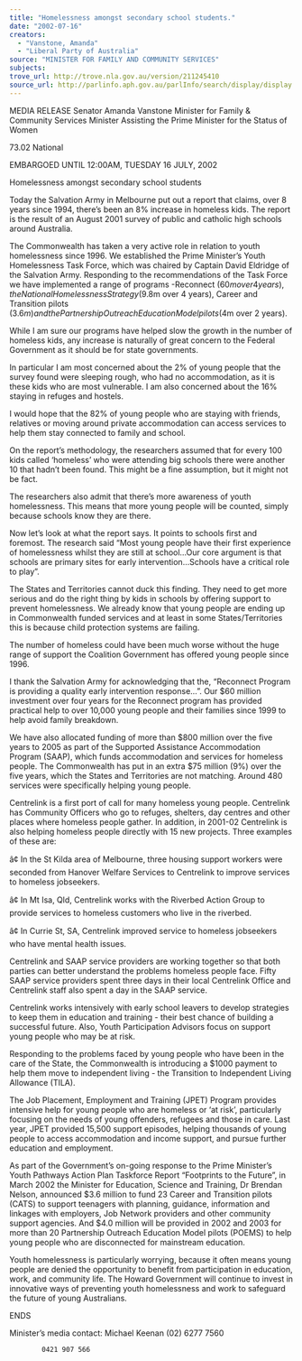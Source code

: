 ```yaml
---
title: "Homelessness amongst secondary school students."
date: "2002-07-16"
creators:
  - "Vanstone, Amanda"
  - "Liberal Party of Australia"
source: "MINISTER FOR FAMILY AND COMMUNITY SERVICES"
subjects:
trove_url: http://trove.nla.gov.au/version/211245410
source_url: http://parlinfo.aph.gov.au/parlInfo/search/display/display.w3p;query=Id%3A%22media/pressrel/VEZ66%22
---
```


 MEDIA RELEASE Senator Amanda Vanstone Minister for Family & Community Services Minister Assisting the Prime Minister for the Status of Women

 73.02 National

 EMBARGOED UNTIL 12:00AM, TUESDAY 16 JULY, 2002

 Homelessness amongst secondary school students

 Today the Salvation Army in Melbourne put out a report that claims, over 8 years since 1994, there’s been an 8% increase in homeless kids.  The report is the result of an August 2001 survey of public and catholic high schools around Australia.

 The Commonwealth has taken a very active role in relation to youth homelessness since 1996.  We established the Prime Minister’s Youth Homelessness Task Force, which was chaired by Captain David Eldridge of the Salvation Army.  Responding to the recommendations of the Task Force we have implemented a range of programs -Reconnect ($60m over 4 years), the National Homelessness Strategy ($9.8m over 4 years), Career and Transition pilots ($3.6m) and the Partnership Outreach Education Model pilots ($4m over 2 years).

 While I am sure our programs have helped slow the growth in the number of homeless kids, any increase is naturally of great concern to the Federal Government as it should be for state governments.

 In particular I am most concerned about the 2% of young people that the survey found were sleeping rough, who had no accommodation, as it is these kids who are most vulnerable.  I am also concerned about the 16% staying in refuges and hostels.

 I would hope that the 82% of young people who are staying with friends, relatives or moving around private accommodation can access services to help them stay connected to family and school.

 On the report’s methodology, the researchers assumed that for every 100 kids called ‘homeless’ who were attending big schools there were another 10 that hadn’t been found.  This might be a fine assumption, but it might not be fact.

 The researchers also admit that there’s more awareness of youth homelessness.  This means that more young people will be counted, simply because schools know they are there.

 Now let’s look at what the report says.  It points to schools first and foremost.  The research said “Most young people have their first experience of homelessness whilst they are still at school…Our core argument is that schools are primary sites for early intervention…Schools have a critical role to play”.

 The States and Territories cannot duck this finding.  They need to get more serious and do the right thing by kids in schools by offering support to prevent homelessness.  We already know that young people are ending up in Commonwealth funded services and at least in some States/Territories this is because child protection systems are failing.

 The number of homeless could have been much worse without the huge range of support the Coalition Government has offered young people since 1996.

 I thank the Salvation Army for acknowledging that the, “Reconnect Program is providing a quality early intervention response…”.  Our $60 million investment over four years for the Reconnect program has provided practical help to over 10,000 young people and their families since 1999 to help avoid family breakdown.

 We have also allocated funding of more than $800 million over the five years to 2005 as part of the Supported Assistance Accommodation Program (SAAP), which funds accommodation and services for homeless people.  The Commonwealth has put in an extra $75 million (9%) over the five years, which the States and Territories are not matching.  Around 480 services were specifically helping young people.

 Centrelink is a first port of call for many homeless young people.  Centrelink has Community Officers who go to refuges, shelters, day centres and other places where homeless people gather. In addition, in 2001-02 Centrelink is also helping homeless people directly with 15 new projects.  Three examples of these are:

 â¢ In the St Kilda area of Melbourne, three housing support workers were seconded from Hanover Welfare Services to Centrelink to improve services to homeless jobseekers.

 â¢ In Mt Isa, Qld, Centrelink works with the Riverbed Action Group to provide services to homeless customers who live in the riverbed.

 â¢ In Currie St, SA, Centrelink improved service to homeless jobseekers who have mental health issues.

 Centrelink and SAAP service providers are working together so that both parties can better understand the problems homeless people face.  Fifty SAAP service providers spent three days in their local Centrelink Office and Centrelink staff also spent a day in the SAAP service.

 Centrelink works intensively with early school leavers to develop strategies to keep them in education and training - their best chance of building a successful future.  Also, Youth Participation Advisors focus on support young people who may be at risk.

 Responding to the problems faced by young people who have been in the care of the State, the Commonwealth is introducing a $1000 payment to help them move to independent living - the Transition to Independent Living Allowance (TILA).

 The Job Placement, Employment and Training (JPET) Program provides intensive help for young people who are homeless or ‘at risk’, particularly focusing on the needs of young offenders, refugees and those in care.  Last year, JPET provided 15,500 support episodes, helping thousands of young people to access accommodation and income support, and pursue further education and employment.

 As part of the Government’s on-going response to the Prime Minister’s Youth Pathways Action Plan Taskforce Report “Footprints to the Future”, in March 2002 the Minister for Education, Science and Training, Dr Brendan Nelson, announced $3.6 million to fund 23 Career and Transition pilots (CATS) to support teenagers with planning, guidance, information and linkages with employers, Job Network providers and other community support agencies.  And $4.0 million will be provided in 2002 and 2003 for more than 20 Partnership Outreach Education Model pilots (POEMS) to help young people who are disconnected for mainstream education.

 Youth homelessness is particularly worrying, because it often means young people are denied the opportunity to benefit from participation in education, work, and community life.  The Howard Government will continue to invest in innovative ways of preventing youth homelessness and work to safeguard the future of young Australians.

 ENDS

 Minister’s media contact: Michael Keenan          (02) 6277 7560

            0421 907 566

